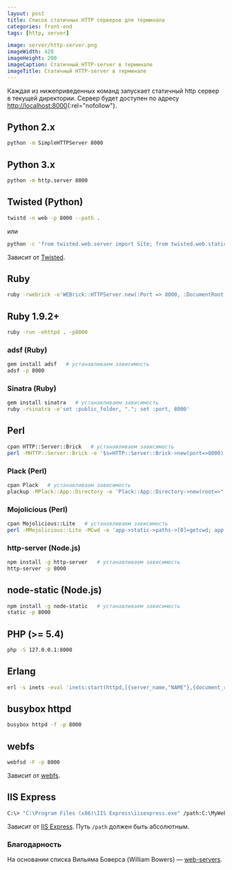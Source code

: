 ```yaml
---
layout: post
title: Список статичных HTTP серверов для терминала
categories: front-end
tags: [http, server]

image: server/http-server.png
imageWidth: 420
imageHeight: 200
imageCaption: Статичный HTTP-server в терминале
imageTitle: Статичный HTTP-server в терминале
---
```


Каждая из нижеприведенных команд запускает статичный http сервер в текущей директории. Сервер будет доступен по адресу [http://localhost:8000](http://localhost:8000){:rel="nofollow"}.

<!-- more -->

## Python 2.x
~~~bash
python -m SimpleHTTPServer 8000
~~~

## Python 3.x
~~~bash
python -m http.server 8000
~~~

## Twisted (Python)
~~~bash
twistd -n web -p 8000 --path .
~~~

или

~~~bash
python -c 'from twisted.web.server import Site; from twisted.web.static import File; from twisted.internet import reactor; reactor.listenTCP(8000, Site(File("."))); reactor.run()'
~~~

Зависит от [Twisted](http://twistedmatrix.com/trac/wiki/Downloads).

## Ruby
~~~bash
ruby -rwebrick -e'WEBrick::HTTPServer.new(:Port => 8000, :DocumentRoot => Dir.pwd).start'
~~~

## Ruby 1.9.2+
~~~bash
ruby -run -ehttpd . -p8000
~~~

### adsf (Ruby)
~~~bash
gem install adsf   # устанавливаем зависимость
adsf -p 8000
~~~

### Sinatra (Ruby)
~~~bash
gem install sinatra   # устанавливаем зависимость
ruby -rsinatra -e'set :public_folder, "."; set :port, 8000'
~~~

## Perl
~~~bash
cpan HTTP::Server::Brick   # устанавливаем зависимость
perl -MHTTP::Server::Brick -e '$s=HTTP::Server::Brick->new(port=>8000); $s->mount("/"=>{path=>"."}); $s->start'
~~~

### Plack (Perl)

~~~bash
cpan Plack   # устанавливаем зависимость
plackup -MPlack::App::Directory -e 'Plack::App::Directory->new(root=>".");' -p 8000
~~~


### Mojolicious (Perl)

~~~bash
cpan Mojolicious::Lite   # устанавливаем зависимость
perl -MMojolicious::Lite -MCwd -e 'app->static->paths->[0]=getcwd; app->start' daemon -l http://*:8000
~~~

### http-server (Node.js)

~~~bash
npm install -g http-server   # устанавливаем зависимость
http-server -p 8000
~~~

## node-static (Node.js)

~~~bash
npm install -g node-static   # устанавливаем зависимость
static -p 8000
~~~

## PHP (>= 5.4)

~~~bash
php -S 127.0.0.1:8000
~~~


## Erlang

~~~bash
erl -s inets -eval 'inets:start(httpd,[{server_name,"NAME"},{document_root, "."},{server_root, "."},{port, 8000},{mime_types,[{"html","text/html"},{"htm","text/html"},{"js","text/javascript"},{"css","text/css"},{"gif","image/gif"},{"jpg","image/jpeg"},{"jpeg","image/jpeg"},{"png","image/png"}]}]).'
~~~


## busybox httpd

~~~bash
busybox httpd -f -p 8000
~~~


## webfs

~~~bash
webfsd -F -p 8000
~~~

Зависит от [webfs](http://linux.bytesex.org/misc/webfs.html).

## IIS Express

~~~bash
C:\> "C:\Program Files (x86)\IIS Express\iisexpress.exe" /path:C:\MyWeb /port:8000
~~~

Зависит от [IIS Express](http://www.iis.net/learn/extensions/introduction-to-iis-express/iis-express-overview). Путь `/path` должен быть абсолютным.

### Благодарность
На основании списка Вильяма Боверса (William Bowers) — [web-servers](https://gist.github.com/willurd/5720255).
